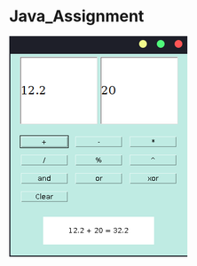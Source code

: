 # Java_Assignment
![alt text](https://github.com/avi-01/Java_Assignment/blob/master/Calculator/1.png?raw=true)
